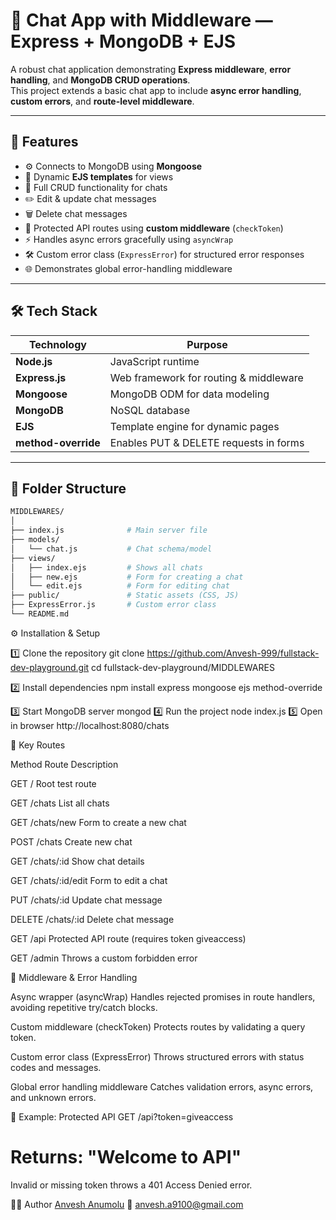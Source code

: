# 🔧 Chat App with Middleware — Express + MongoDB + EJS

A robust chat application demonstrating **Express middleware**, **error handling**, and **MongoDB CRUD operations**.  
This project extends a basic chat app to include **async error handling**, **custom errors**, and **route-level middleware**.

---

## 🚀 Features

- ⚙️ Connects to MongoDB using **Mongoose**
- 📄 Dynamic **EJS templates** for views
- 🧩 Full CRUD functionality for chats
- ✏️ Edit & update chat messages
- 🗑️ Delete chat messages
- 🔐 Protected API routes using **custom middleware** (`checkToken`)
- ⚡ Handles async errors gracefully using `asyncWrap`
- 🛠️ Custom error class (`ExpressError`) for structured error responses
- 🌐 Demonstrates global error-handling middleware

---

## 🛠️ Tech Stack

| Technology | Purpose |
|------------|---------|
| **Node.js** | JavaScript runtime |
| **Express.js** | Web framework for routing & middleware |
| **Mongoose** | MongoDB ODM for data modeling |
| **MongoDB** | NoSQL database |
| **EJS** | Template engine for dynamic pages |
| **method-override** | Enables PUT & DELETE requests in forms |

---

## 📁 Folder Structure

```bash
MIDDLEWARES/
│
├── index.js              # Main server file
├── models/
│   └── chat.js           # Chat schema/model
├── views/
│   ├── index.ejs         # Shows all chats
│   ├── new.ejs           # Form for creating a chat
│   └── edit.ejs          # Form for editing chat
├── public/               # Static assets (CSS, JS)
├── ExpressError.js       # Custom error class
└── README.md
```

⚙️ Installation & Setup

1️⃣ Clone the repository
git clone https://github.com/Anvesh-999/fullstack-dev-playground.git
cd fullstack-dev-playground/MIDDLEWARES

2️⃣ Install dependencies
npm install express mongoose ejs method-override

3️⃣ Start MongoDB server
mongod
4️⃣ Run the project
node index.js
5️⃣ Open in browser
http://localhost:8080/chats

🧩 Key Routes

Method	Route	Description

GET	/	Root test route

GET	/chats	List all chats

GET	/chats/new	Form to create a new chat

POST	/chats	Create new chat

GET	/chats/:id	Show chat details

GET	/chats/:id/edit	Form to edit a chat

PUT	/chats/:id	Update chat message

DELETE	/chats/:id	Delete chat message

GET	/api	Protected API route (requires token giveaccess)

GET	/admin	Throws a custom forbidden error

🔐 Middleware & Error Handling

Async wrapper (asyncWrap)
Handles rejected promises in route handlers, avoiding repetitive try/catch blocks.

Custom middleware (checkToken)
Protects routes by validating a query token.

Custom error class (ExpressError)
Throws structured errors with status codes and messages.

Global error handling middleware
Catches validation errors, async errors, and unknown errors.

💬 Example: Protected API
GET /api?token=giveaccess
# Returns: "Welcome to API"
Invalid or missing token throws a 401 Access Denied error.

🧑‍💻 Author
[Anvesh Anumolu](https://github.com/Anvesh-999)
📧 anvesh.a9100@gmail.com